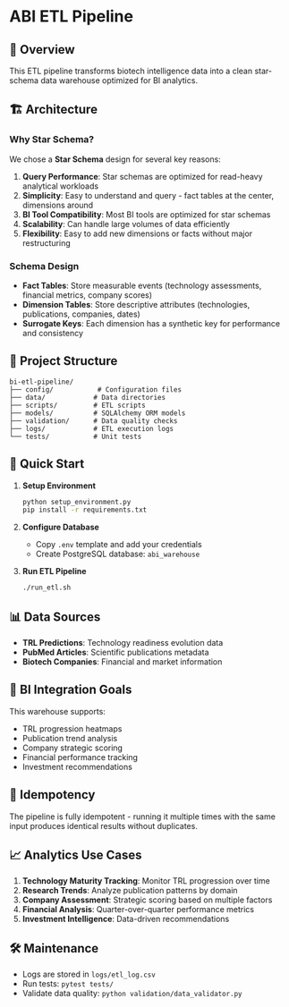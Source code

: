 # ABI ETL Pipeline

## 🎯 Overview
This ETL pipeline transforms biotech intelligence data into a clean star-schema data warehouse optimized for BI analytics.

## 🏗️ Architecture

### Why Star Schema?
We chose a **Star Schema** design for several key reasons:

1. **Query Performance**: Star schemas are optimized for read-heavy analytical workloads
2. **Simplicity**: Easy to understand and query - fact tables at the center, dimensions around
3. **BI Tool Compatibility**: Most BI tools are optimized for star schemas
4. **Scalability**: Can handle large volumes of data efficiently
5. **Flexibility**: Easy to add new dimensions or facts without major restructuring

### Schema Design
- **Fact Tables**: Store measurable events (technology assessments, financial metrics, company scores)
- **Dimension Tables**: Store descriptive attributes (technologies, publications, companies, dates)
- **Surrogate Keys**: Each dimension has a synthetic key for performance and consistency

## 📂 Project Structure
```
bi-etl-pipeline/
├── config/           # Configuration files
├── data/            # Data directories
├── scripts/         # ETL scripts
├── models/          # SQLAlchemy ORM models
├── validation/      # Data quality checks
├── logs/            # ETL execution logs
└── tests/           # Unit tests
```

## 🚀 Quick Start

1. **Setup Environment**
   ```bash
   python setup_environment.py
   pip install -r requirements.txt
   ```

2. **Configure Database**
   - Copy `.env` template and add your credentials
   - Create PostgreSQL database: `abi_warehouse`

3. **Run ETL Pipeline**
   ```bash
   ./run_etl.sh
   ```

## 📊 Data Sources
- **TRL Predictions**: Technology readiness evolution data
- **PubMed Articles**: Scientific publications metadata
- **Biotech Companies**: Financial and market information

## 🎯 BI Integration Goals
This warehouse supports:
- TRL progression heatmaps
- Publication trend analysis
- Company strategic scoring
- Financial performance tracking
- Investment recommendations

## 🔄 Idempotency
The pipeline is fully idempotent - running it multiple times with the same input produces identical results without duplicates.

## 📈 Analytics Use Cases
1. **Technology Maturity Tracking**: Monitor TRL progression over time
2. **Research Trends**: Analyze publication patterns by domain
3. **Company Assessment**: Strategic scoring based on multiple factors
4. **Financial Analysis**: Quarter-over-quarter performance metrics
5. **Investment Intelligence**: Data-driven recommendations

## 🛠️ Maintenance
- Logs are stored in `logs/etl_log.csv`
- Run tests: `pytest tests/`
- Validate data quality: `python validation/data_validator.py`
